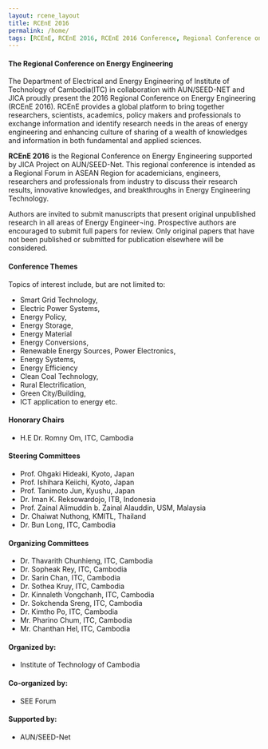 ```yaml
---
layout: rcene_layout
title: RCEnE 2016
permalink: /home/
tags: [RCEnE, RCEnE 2016, RCEnE 2016 Conference, Regional Conference on Energy Engineering 2016, EEE Department of ITC]
---
```


#### The Regional Conference on Energy Engineering

The Department of Electrical and Energy Engineering of Institute of Technology of Cambodia(ITC) in collaboration with AUN/SEED-NET and JICA proudly present the 2016 Regional Conference on Energy Engineering (RCEnE 2016). RCEnE provides a global platform to bring together researchers, scientists, academics, policy makers and professionals to exchange information and identify research needs in the areas of energy engineering and enhancing culture of sharing of a wealth of knowledges and information in both fundamental and applied sciences.

**RCEnE 2016** is the Regional Conference on Energy Engineering supported by JICA Project on AUN/SEED-Net. This regional conference is intended as a Regional Forum in ASEAN Region for academicians, engineers, researchers and professionals from industry to discuss their research results, innovative knowledges, and breakthroughs in Energy Engineering Technology.

Authors are invited to submit manuscripts that present original unpublished research in all areas of Energy Engineer¬ing. Prospective authors are encouraged to submit full papers for review. Only original papers that have not been published or submitted for publication elsewhere will be considered.

#### Conference Themes

Topics of interest include, but are not limited to:

-	Smart Grid Technology,
-	Electric Power Systems,
-	Energy Policy,
-	Energy Storage,
-	Energy Material
-	Energy Conversions,
-	Renewable Energy Sources, Power Electronics,
-	Energy Systems,
-	Energy Efficiency
-	Clean Coal Technology,
-	Rural Electrification,
-	Green City/Building,
-	ICT application to energy etc.


#### Honorary Chairs

- H.E Dr. Romny Om, ITC, Cambodia

#### Steering Committees
- Prof. Ohgaki Hideaki, Kyoto, Japan
- Prof. Ishihara Keiichi, Kyoto, Japan
- Prof. Tanimoto Jun, Kyushu, Japan
- Dr. Iman K. Reksowardojo, ITB, Indonesia
- Prof. Zainal Alimuddin b. Zainal Alauddin, USM, Malaysia
- Dr. Chaiwat Nuthong, KMITL, Thailand
- Dr. Bun Long, ITC, Cambodia

#### Organizing Committees
- Dr. Thavarith Chunhieng, ITC, Cambodia
- Dr. Sopheak Rey, ITC, Cambodia
- Dr. Sarin Chan, ITC, Cambodia
- Dr. Sothea Kruy, ITC, Cambodia
- Dr. Kinnaleth Vongchanh, ITC, Cambodia
- Dr. Sokchenda Sreng, ITC, Cambodia
- Dr. Kimtho Po, ITC, Cambodia
- Mr. Pharino Chum, ITC, Cambodia
- Mr. Chanthan Hel, ITC, Cambodia

#### Organized by:

- Institute of Technology of Cambodia

#### Co-organized by:

- SEE Forum

#### Supported by:

- AUN/SEED-Net
